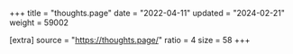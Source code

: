 +++
title = "thoughts.page"
date = "2022-04-11"
updated = "2024-02-21"
weight = 59002

[extra]
source = "https://thoughts.page/"
ratio = 4
size = 58
+++
